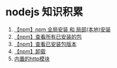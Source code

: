 # nodejs 知识积累

1. [【npm】npm 全局安装 和 局部(本地)安装](【npm】npm全局安装和局部(本地)安装.md)
2. [【npm】查看所有已安装的包](【npm】查看所有已安装的包.md)
3. [【npm】查看已安装包版本](【npm】查看已安装包版本.md)
4. [【npm】卸载](【npm】卸载.md)
5. [内置的http模块](内置的http模块.md)